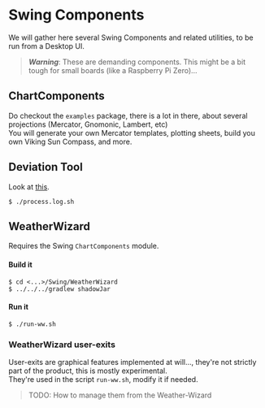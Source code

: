# Swing Components
We will gather here several Swing Components and related utilities, to be run from a Desktop UI.

> _**Warning**_: These are demanding components. This might be a bit tough for small boards (like a Raspberry Pi Zero)...

## ChartComponents
Do checkout the `examples` package, there is a lot in there, about several projections (Mercator, Gnomonic, Lambert, etc)  
You will generate your own Mercator templates, plotting sheets, build you own Viking Sun Compass, and more.

## Deviation Tool
Look at [this](./Deviation-Tool/README.md).  
```
$ ./process.log.sh
```

## WeatherWizard
Requires the Swing `ChartComponents` module.

#### Build it
```
$ cd <...>/Swing/WeatherWizard
$ ../../../gradlew shadowJar
```
#### Run it
```
$ ./run-ww.sh
```

### WeatherWizard user-exits
User-exits are graphical features implemented at will..., they're not strictly part of the product,
this is mostly experimental.  
They're used in the script `run-ww.sh`, modify it if needed.

> TODO: How to manage them from the Weather-Wizard

